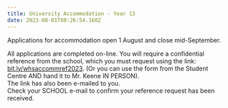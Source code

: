 ```yaml
---
title: University Accommodation - Year 13
date: 2023-08-01T08:26:54.160Z
---
```

Applications for accommodation open 1 August and close mid-September.  

All applications are completed on-line. You will require a confidential reference from the school, which you must request using the link:
[bit.ly/whsaccommref2023](https://docs.google.com/forms/d/e/1FAIpQLSfcAJUyQlfp_IuuzbfqNhk3uWXm7nO6fWtDZx4y0Z9_J_Om2Q/viewform).
(Or you can use the form from the Student Centre AND hand it to Mr. Keene IN PERSON).  
The link has also been e-mailed to you.  
Check your SCHOOL e-mail to confirm your reference request has been received.